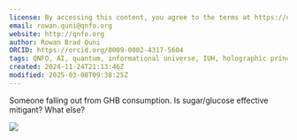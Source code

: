 ```yaml
---
license: By accessing this content, you agree to the terms at https://qnfo.org/LICENSE
email: rowan.quni@qnfo.org
website: http://qnfo.org
author: Rowan Brad Quni
ORCID: https://orcid.org/0009-0002-4317-5604
tags: QNFO, AI, quantum, informational universe, IUH, holographic principle
created: 2024-11-24T21:13:46Z
modified: 2025-03-08T09:38:25Z
---
```


Someone falling out from GHB consumption. Is sugar/glucose effective mitigant? What else?

![](notes/0.4/attachments/Screenshot_20241124_131635_Chromium.jpg)
